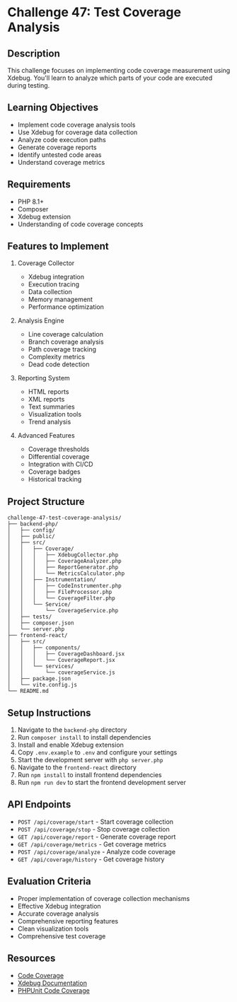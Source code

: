 # Challenge 47: Test Coverage Analysis

## Description
This challenge focuses on implementing code coverage measurement using Xdebug. You'll learn to analyze which parts of your code are executed during testing.

## Learning Objectives
- Implement code coverage analysis tools
- Use Xdebug for coverage data collection
- Analyze code execution paths
- Generate coverage reports
- Identify untested code areas
- Understand coverage metrics

## Requirements
- PHP 8.1+
- Composer
- Xdebug extension
- Understanding of code coverage concepts

## Features to Implement
1. Coverage Collector
   - Xdebug integration
   - Execution tracing
   - Data collection
   - Memory management
   - Performance optimization

2. Analysis Engine
   - Line coverage calculation
   - Branch coverage analysis
   - Path coverage tracking
   - Complexity metrics
   - Dead code detection

3. Reporting System
   - HTML reports
   - XML reports
   - Text summaries
   - Visualization tools
   - Trend analysis

4. Advanced Features
   - Coverage thresholds
   - Differential coverage
   - Integration with CI/CD
   - Coverage badges
   - Historical tracking

## Project Structure
```
challenge-47-test-coverage-analysis/
├── backend-php/
│   ├── config/
│   ├── public/
│   ├── src/
│   │   ├── Coverage/
│   │   │   ├── XdebugCollector.php
│   │   │   ├── CoverageAnalyzer.php
│   │   │   ├── ReportGenerator.php
│   │   │   └── MetricsCalculator.php
│   │   ├── Instrumentation/
│   │   │   ├── CodeInstrumenter.php
│   │   │   ├── FileProcessor.php
│   │   │   └── CoverageFilter.php
│   │   └── Service/
│   │       └── CoverageService.php
│   ├── tests/
│   ├── composer.json
│   └── server.php
├── frontend-react/
│   ├── src/
│   │   ├── components/
│   │   │   ├── CoverageDashboard.jsx
│   │   │   └── CoverageReport.jsx
│   │   └── services/
│   │       └── coverageService.js
│   ├── package.json
│   └── vite.config.js
└── README.md
```

## Setup Instructions
1. Navigate to the `backend-php` directory
2. Run `composer install` to install dependencies
3. Install and enable Xdebug extension
4. Copy `.env.example` to `.env` and configure your settings
5. Start the development server with `php server.php`
6. Navigate to the `frontend-react` directory
7. Run `npm install` to install frontend dependencies
8. Run `npm run dev` to start the frontend development server

## API Endpoints
- `POST /api/coverage/start` - Start coverage collection
- `POST /api/coverage/stop` - Stop coverage collection
- `GET /api/coverage/report` - Generate coverage report
- `GET /api/coverage/metrics` - Get coverage metrics
- `POST /api/coverage/analyze` - Analyze code coverage
- `GET /api/coverage/history` - Get coverage history

## Evaluation Criteria
- Proper implementation of coverage collection mechanisms
- Effective Xdebug integration
- Accurate coverage analysis
- Comprehensive reporting features
- Clean visualization tools
- Comprehensive test coverage

## Resources
- [Code Coverage](https://en.wikipedia.org/wiki/Code_coverage)
- [Xdebug Documentation](https://xdebug.org/docs/code_coverage)
- [PHPUnit Code Coverage](https://phpunit.readthedocs.io/en/9.5/code-coverage-analysis.html)